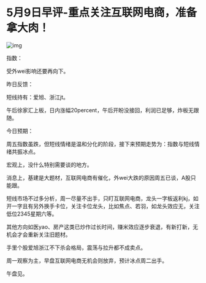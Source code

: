 # 5月9日早评-重点关注互联网电商，准备拿大肉！

![img](https://pic1.zhimg.com/v2-7993c653b6a282c1afa7806f2ffaab5b_720w.jpeg?source=d16d100b)

指数：

受外wei影响还要再向下。

昨日反馈：

短线持有：爱旭、浙江jt。

午后徐家汇上板，日内涨幅20percent，午后开盼没接回，利润已足够，炸板无跟随。

今日预期：

周五指数虽跌，但短线情绪是温和分化的阶段，接下来预期走势为：指数与短线情绪共振冰点。

宏观上，没什么特别需要谈的地方。

消息上，基建是大题材，互联网电商有催化，外wei大跌的原因周五已谈，A股只能跟。

短线市场不过多分析，周一尽量不出手，只盯互联网电商，龙头一字板返利kj，如开一字且有另外换手卡位，关注卡位龙头，比如焦点、若羽，如龙头效应无，关注低位2345星期六等。

其他方向如医yao、房产这类已炒作过长时间，赚米效应逐步衰退，有新打新，无机会才会重新关注旧题材。

手里个股爱旭浙江不下杀会格局，震荡与拉升都不成卖点。

周一观察为主，早盘互联网电商无机会则放弃，预计冰点周二出手。

午盘见。